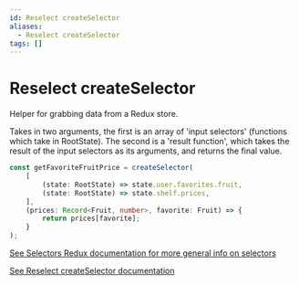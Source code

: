 ```yaml
---
id: Reselect createSelector
aliases:
  - Reselect createSelector
tags: []
---
```


# Reselect createSelector

Helper for grabbing data from a Redux store.

Takes in two arguments, the first is an array of 'input selectors' (functions which take in RootState).
The second is a 'result function', which takes the result of the input selectors as its arguments, and returns the final value.

```typescript
const getFavoriteFruitPrice = createSelector(
    [
        (state: RootState) => state.user.favorites.fruit,
        (state: RootState) => state.shelf.prices,
    ],
    (prices: Record<Fruit, number>, favorite: Fruit) => {
        return prices[favorite];
    }
);
```

[See Selectors Redux documentation for more general info on selectors](https://redux.js.org/usage/deriving-data-selectors)

[See Reselect createSelector documentation](https://reselect.js.org/api/createselector/)

